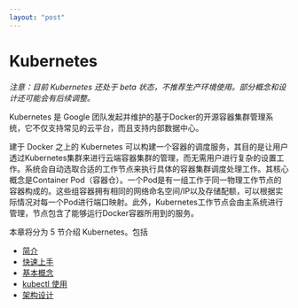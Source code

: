 ```yaml
---
layout: "post"
---
```


# Kubernetes
*注意：目前 Kubernetes 还处于 beta 状态，不推荐生产环境使用。部分概念和设计还可能会有后续调整。*

Kubernetes 是 Google 团队发起并维护的基于Docker的开源容器集群管理系统，它不仅支持常见的云平台，而且支持内部数据中心。

建于 Docker 之上的 Kubernetes 可以构建一个容器的调度服务，其目的是让用户透过Kubernetes集群来进行云端容器集群的管理，而无需用户进行复杂的设置工作。系统会自动选取合适的工作节点来执行具体的容器集群调度处理工作。其核心概念是Container Pod（容器仓）。一个Pod是有一组工作于同一物理工作节点的容器构成的。这些组容器拥有相同的网络命名空间/IP以及存储配额，可以根据实际情况对每一个Pod进行端口映射。此外，Kubernetes工作节点会由主系统进行管理，节点包含了能够运行Docker容器所用到的服务。

本章将分为 5 节介绍 Kubernetes。包括

* [简介](intro.html)
* [快速上手](quickstart.html)
* [基本概念](concepts.html)
* [kubectl 使用](kubectl.html)
* [架构设计](design.html)
